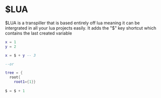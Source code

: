 # $LUA
$LUA is a transpiller that is based entirely off lua meaning it can be intergrated in all your lua projects easily. It adds the "$" key shortcut which contains the
last created variable


```lua
x = 1
y = 2

x = $ + y -- 3

--or

tree = {
  root{
    root1={1}}
    
$ = $ + 1
